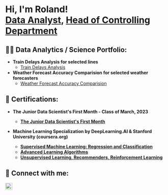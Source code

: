 <h1>Hi, I'm Roland! <br/><a href="https://github.com/dataroland">Data Analyst</a>, <a href="https://www.linkedin.com/in/roland-kiss-498b0860/">Head of Controlling Department</a></h1>

<h2>👨‍💻 Data Analytics / Science Portfolio:</h2>

- <b>Train Delays Analysis for selected lines</b>
  - [Train Delays Analysis](https://github.com/dataroland/Train_Delays_Analysis)
- <b>Weather Forecast Accuracy Comparision for selected weather forecasters</b>
  - [Weather Forecast Accuracy Comparision](https://github.com/dataroland/Weather-Forecast-Accuracy-Comparision) <b>

<h2>📄 Certifications:</h2>

- <b>The Junior Data Scientist's First Month - Class of March, 2023</b>
  - [The Junior Data Scientist's First Month](https://data36.com/the-junior-data-scientists-first-month-online-course/)

- <b>Machine Learning Specialization by DeepLearning.AI & Stanford University (coursera.org)</b>
  - [Supervised Machine Learning: Regression and Classification](https://www.coursera.org/learn/machine-learning?specialization=machine-learning-introduction)
  - [Advanced Learning Algorithms](https://www.coursera.org/learn/advanced-learning-algorithms?specialization=machine-learning-introduction)
  - [Unsupervised Learning, Recommenders, Reinforcement Learning](https://www.coursera.org/learn/unsupervised-learning-recommenders-reinforcement-learning?specialization=machine-learning-introduction)

<h2> 🤳 Connect with me:</h2>

[<img align="left" alt="RolandKiss | LinkedIn" width="22px" src="https://cdn.jsdelivr.net/npm/simple-icons@v3/icons/linkedin.svg" />][linkedin]

[linkedin]: https://linkedin.com/in/roland-kiss-498b0860

<!--
